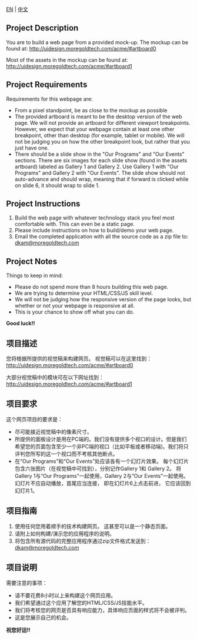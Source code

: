 [EN](#en) | [中文](#cn) 
  
  
## <a name="en"></a>Project Description
You are to build a web page from a provided mock-up.  The mockup can be found at:
http://uidesign.moregoldtech.com/acme/#artboard0

Most of the assets in the mockup can be found at:  
http://uidesign.moregoldtech.com/acme/#artboard1

## Project Requirements
Requirements for this webpage are:
  - From a pixel standpoint, be as close to the mockup as possible
  - The provided artboard is meant to be the desktop version of the web page.  We will not provide an artboard for different viewport breakpoints.  However, we expect that your webpage contain at least one other breakpoint, other than desktop (for example, tablet or mobile).  We will not be judging you on how the other breakpoint look, but rather that you just have one.
  - There should be a slide show in the "Our Programs" and "Our Events" sections.  There are six images for each slide show (found in the assets artboard) labeled as Gallery 1 and Gallery 2.  Use Gallery 1 with "Our Programs" and Gallery 2 with "Our Events".  The slide show should not auto-advance and should wrap, meaning that if forward is clicked while on slide 6, it should wrap to slide 1.

## Project Instructions
  1. Build the web page with whatever technology stack you feel most comfortable with.  This can even be a static page.
  2. Please include instructions on how to build/demo your web page.
  3. Email the completed application with all the source code as a zip file to: <dkam@moregoldtech.com>
 
## Project Notes
Things to keep in mind:
  - Please do not spend more than 8 hours building this web page.
  - We are trying to determine your HTML/CSS/JS skill level.
  - We will not be judging how the responsive version of the page looks, but whether or not your webpage is responsive at all.
  - This is your chance to show off what you can do.
  
  
**Good luck!!**
  
  
## <a name="cn"></a>项目描述
您将根据所提供的视觉稿来构建网页。  视觉稿可以在这里找到：
http://uidesign.moregoldtech.com/acme/#artboard0

大部分视觉稿中的模块可在以下网址找到：
http://uidesign.moregoldtech.com/acme/#artboard1

## 项目要求
这个网页项目的要求是：
  - 尽可能接近视觉稿中的像素尺寸。
  - 所提供的面板设计是用在PC端的。我们没有提供多个视口的设计。但是我们希望您的页面包含至少一个非PC端的视口（比如平板或者移动端)。我们将只评判您所写的这一个视口而不考核其他断点。
  - 在“Our Programs”和“Our Events”处应该各有一个幻灯片效果。 每个幻灯片包含六张图片（在视觉稿中可找到），分别记作Gallery 1和 Gallery 2。 将Gallery 1与“Our Programs”一起使用，Gallery 2与“Our Events”一起使用。 幻灯片不应自动播放，首尾应当连接， 即在幻灯片6上点击前进， 它应该回到幻灯片1。

## 项目指南
  1. 使用任何您用着顺手的技术构建网页。 这甚至可以是一个静态页面。
  2. 请附上如何构建/演示您的应用程序的说明。
  3. 将包含所有源代码的完整应用程序通过zip文件格式发送到： <dkam@moregoldtech.com>

## 项目说明
需要注意的事项：
  - 请不要花费8小时以上来构建这个网页应用。
  - 我们希望通过这个应用了解您的HTML/CSS/JS技能水平。
  - 我们将考核您的网页是否具有响应能力，具体响应页面的样式将不会被评判。
  - 这是您展示自己的机会。
  
  
**祝您好运!!**
